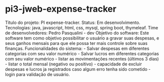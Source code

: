 # pi3-jweb-expense-tracker
Título do projeto: PI expense-tracker.
Status: Em desenvolvimento.
Tecnologias: java, javascript, html, css, mysql, spring boot, thymeleaf.
Time de desenvolvedores: Pedro Pasqualini - dev
Objetivo do software: Este software tem como objetivo possibilitar o usuário a gravar suas despesas, e seus ganhos mensais para que ele possa ter mais controle sobre suas finanças.
Funcionalidades do sistema: - Salvar despesas em diferentes categorias com seu valor numérico - Salvar lucros em diferentes categorias com seu valor numérico - listar as movimentações recentes (últimos 3 dias) - listar o total mensal (negativo ou positivo) - capacidade de excluir despesas e lucros ja registrados caso algum erro tenha sido cometido - login para validação de usuário.
